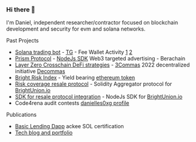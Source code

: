 ### Hi there 👋

I'm Daniel, independent researcher/contractor focused on blockchain development and security for evm and solana networks.

Past Projects
- [Solana trading bot](https://github.com/moonvera-solution/mvx-sol-bot) - [TG](https://t.me/DRIBs_bot) - Fee Wallet Activity [1](https://solscan.io/account/dRbyndUyDADvvN5RbAnHrVjypeNHB5xrejLmAYkj3SF#defiactivities) [2](https://solscan.io/account/MvXfSe3TeEwsEi731Udae7ecReLQPgrNuKWZzX6RB41#defiactivities)
- [Prism Protocol](https://www.prismprotocol.xyz/) - [NodeJs SDK](https://www.npmjs.com/package/prism-sdk?__cf_chl_rt_tk=dAKwG_ZE8hKPDdKcXARiaiSJbLxpDBODJ52mi4WGajI-1746551924-1.0.1.1-p7K802756gzl9gpBG_fv1gRazIza7flrbSYHGIDFtbo) Web3 targeted advertising - Berachain
- [Layer Zero Crosschain DeFi strategies](https://github.com/danielles0xG/defi-build-blocks) - [3Commas](https://3commas.io/) 2022 decentralized initiative [Decommas](https://x.com/decommas?lang=en)
- [Bright Risk Index](https://app.brightunion.io/provide-cover/) - Yield bearing [ethereum token](https://etherscan.io/address/0xa4b032895BcB6B11ec7d21380f557919D448FD04)
- [Risk coverage resale protocol](https://github.com/danielles0xG/distributors-docs) - Solidity Aggregator protocol for [BrightUnion.io](https://brightunion.io/)
- [SDK for resale protocol integration](https://www.npmjs.com/package/@brightunion/sdk) - NodeJs SDK for [BrightUnion.io](https://brightunion.io/)
- Code4rena audit contests [danielles0xg profile](https://code4rena.com/@danielles0xG)

Publications
  - [Basic Lending Dapp](https://ackee-sol-lending-demo-6x9v.vercel.app/) ackee SOL certification
  - [Tech blog and portfolio](https://danielles0xg.cc/)


<!--
**danielles0xG/danielles0xg** is a ✨ _special_ ✨ repository because its `README.md` (this file) appears on your GitHub profile.

Here are some ideas to get you started:

- 🔭 I’m currently working on ...
- 🌱 I’m currently learning ...
- 👯 I’m looking to collaborate on ...
- 🤔 I’m looking for help with ...
- 💬 Ask me about ...
- 📫 How to reach me: ...
- 😄 Pronouns: ...
- ⚡ Fun fact: ...
-->
